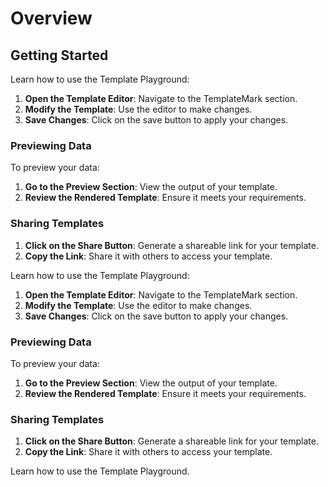 # Overview

## Getting Started

Learn how to use the Template Playground:

1. **Open the Template Editor**: Navigate to the TemplateMark section.
2. **Modify the Template**: Use the editor to make changes.
3. **Save Changes**: Click on the save button to apply your changes.

### Previewing Data

To preview your data:

1. **Go to the Preview Section**: View the output of your template.
2. **Review the Rendered Template**: Ensure it meets your requirements.

### Sharing Templates

1. **Click on the Share Button**: Generate a shareable link for your template.
2. **Copy the Link**: Share it with others to access your template.

Learn how to use the Template Playground:

1. **Open the Template Editor**: Navigate to the TemplateMark section.
2. **Modify the Template**: Use the editor to make changes.
3. **Save Changes**: Click on the save button to apply your changes.

### Previewing Data

To preview your data:

1. **Go to the Preview Section**: View the output of your template.
2. **Review the Rendered Template**: Ensure it meets your requirements.

### Sharing Templates

1. **Click on the Share Button**: Generate a shareable link for your template.
2. **Copy the Link**: Share it with others to access your template.

Learn how to use the Template Playground.
